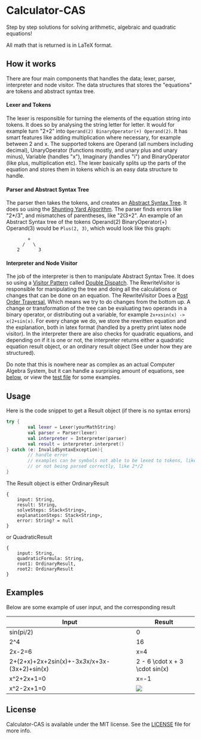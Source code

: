 # Calculator-CAS
Step by step solutions for solving arithmetic, algebraic and quadratic equations!

All math that is returned is in LaTeX format.

## How it works
There are four main components that handles the data; lexer, parser, interpreter and node visitor. 
The data structures that stores the "equations" are tokens and abstract syntax tree.

#### Lexer and Tokens
The lexer is responsible for turning the elements of the equation string into tokens.
It does so by analysing the string letter for letter. It would for example turn "2+2" into 
` Operand(2) BinaryOperator(+) Operand(2) `. It has smart features like adding multiplication
where necessary, for example between 2 and x. The supported tokens are Operand (all numbers including decimal),
UnaryOperator (functions mostly, and unary plus and unary minus), Variable (handles "x"), Imaginary (handles "i") and
BinaryOperator (like plus, multiplication etc). The lexer basically splits up the parts of the equation and stores them in 
tokens which is an easy data structure to handle.

#### Parser and Abstract Syntax Tree
The parser then takes the tokens, and creates an [Abstract Syntax Tree](https://en.wikipedia.org/wiki/Abstract_syntax_tree).
It does so using the [Shunting Yard Algorithm](https://en.wikipedia.org/wiki/Shunting-yard_algorithm). 
The parser finds errors like "2*/3", and mismatches of parentheses, like "2(3+2". 
An example of an Abstract Syntax tree of the tokens Operand(2) BinaryOperator(+) Operand(3) would be 
`Plus(2, 3)`, which would look like this graph:
```
        +
      /   \
    2       3
```

#### Interpreter and Node Visitor
The job of the interpreter is then to manipulate Abstract Syntax Tree. It does so using a [Visitor Pattern](https://en.wikipedia.org/wiki/Visitor_pattern) 
called [Double Dispatch](https://en.wikipedia.org/wiki/Double_dispatch). The RewriteVisitor is responsible for
manipulating the tree and doing all the calculations or changes that can be done on an equation. The RewriteVisitor
Does a [Post Order Traversal](https://www.techiedelight.com/postorder-tree-traversal-iterative-recursive/), Which means we
try to do changes from the bottom up. A change or transformation of the tree can be evaluating two operands in a binary operator, 
or distributing out a variable, for example `2x+xsin(x) -> x(2+sin(x)`. For every change we do, we store the rewritten
equation and the explanation, both in latex format (handled by a pretty print latex node visitor). In the interpreter there 
are also checks for quadratic equations, and depending on if it is one or not, the interpreter returns either a 
quadratic equation result object, or an ordinary result object (See under how they are structured).

Do note that this is nowhere near as complex as an actual Computer Algebra System, but it can handle a surprising
amount of equations, see [below](#Examples), or view the [test file](com/havardp/test/Test.kt) for some examples.


## Usage
Here is the code snippet to get a Result object (if there is no syntax errors)
```kotlin
try {
        val lexer = Lexer(yourMathString)
        val parser = Parser(lexer)
        val interpreter = Interpreter(parser)
        val result = interpreter.interpret()
} catch (e: InvalidSyntaxException){
        // handle error 
        // examples can be symbols not able to be lexed to tokens, like "2+a"
        // or not being parsed correctly, like 2*/2
}
```

The Result object is either OrdinaryResult
```
{
    input: String,
    result: String,
    solveSteps: Stack<String>,
    explanationSteps: Stack<String>, 
    error: String? = null
}
```

or QuadraticResult
```
{
    input: String,
    quadraticFormula: String,
    root1: OrdinaryResult,
    root2: OrdinaryResult
}
```

## Examples
Below are some example of user input, and the corresponding result

|Input   	|Result|
|---	|---	|
|sin(pi/2)  	|0  	|
|2^4 |16 |
|2x-2=6|x=4|
|2+(2+x)+2x+2sin(x)+-3x*3*x/x+3x-(3x+2)+sin(x)|2 - 6 \cdot x + 3 \cdot sin(x)|
|x^2+2x+1=0|x=-1|
|x^2-2x+1=0|<img src="https://render.githubusercontent.com/render/math?math=\frac{2 \pm 2.8284271247461903 \cdot i}{2}">|


## License
Calculator-CAS is available under the MIT license. See the [LICENSE](LICENSE) file for more info.